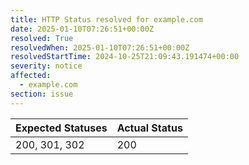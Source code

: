 ```yaml
---
title: HTTP Status resolved for example.com
date: 2025-01-10T07:26:51+00:00Z
resolved: True
resolvedWhen: 2025-01-10T07:26:51+00:00Z
resolvedStartTime: 2024-10-25T21:09:43.191474+00:00
severity: notice
affected:
  - example.com
section: issue
---
```


| Expected Statuses | Actual Status  |
|-------------------|----------------|
| 200, 301, 302 | 200 |
